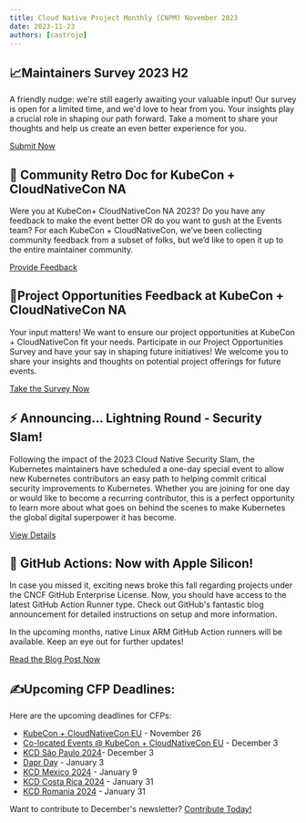 ```yaml
---
title: Cloud Native Project Monthly (CNPM) November 2023
date: 2023-11-23
authors: [castrojo]
---
```


## 📈Maintainers Survey 2023 H2

A friendly nudge: we're still eagerly awaiting your valuable input! Our survey
is open for a limited time, and we'd love to hear from you. Your insights play a
crucial role in shaping our path forward. Take a moment to share your thoughts
and help us create an even better experience for you.

[Submit Now](https://www.surveymonkey.com/r/CNCF-Maintainers-Survey-H2-2023)

## 🎉 Community Retro Doc for KubeCon + CloudNativeCon NA

Were you at KubeCon+ CloudNativeCon NA 2023? Do you have any feedback to make
the event better OR do you want to gush at the Events team? For each KubeCon +
CloudNativeCon, we’ve been collecting community feedback from a subset of folks,
but we’d like to open it up to the entire maintainer community.

[Provide Feedback](https://docs.google.com/document/d/1Bqhwq6-MI18aK6UHdgZiHlIxV232f16G4xWLpRI8TpQ/edit#heading=h.qlbiyi5b6o1m)

## 🚨Project Opportunities Feedback at KubeCon + CloudNativeCon NA

Your input matters! We want to ensure our project opportunities at KubeCon +
CloudNativeCon fit your needs. Participate in our Project Opportunities Survey
and have your say in shaping future initiatives! We welcome you to share your
insights and thoughts on potential project offerings for future events.

[Take the Survey Now](https://community.cncf.io/events/details/cncf-cloud-native-security-slam-presents-2023-security-slam-lightning-round/)

## ⚡ Announcing... Lightning Round - Security Slam!

Following the impact of the 2023 Cloud Native Security Slam, the Kubernetes
maintainers have scheduled a one-day special event to allow new Kubernetes
contributors an easy path to helping commit critical security improvements to
Kubernetes. Whether you are joining for one day or would like to become a
recurring contributor, this is a perfect opportunity to learn more about what
goes on behind the scenes to make Kubernetes the global digital superpower it
has become.

[View Details](https://community.cncf.io/events/details/cncf-cloud-native-security-slam-presents-2023-security-slam-lightning-round/)

## 🍎 GitHub Actions: Now with Apple Silicon!

In case you missed it, exciting news broke this fall regarding projects under
the CNCF GitHub Enterprise License. Now, you should have access to the latest
GitHub Action Runner type. Check out GitHub's fantastic blog announcement for
detailed instructions on setup and more information.

In the upcoming months, native Linux ARM GitHub Action runners will be
available. Keep an eye out for further updates!

[Read the Blog Post Now](https://github.blog/2023-10-02-introducing-the-new-apple-silicon-powered-m1-macos-larger-runner-for-github-actions/)

## ✍️Upcoming CFP Deadlines:

Here are the upcoming deadlines for CFPs:

- [KubeCon + CloudNativeCon EU](https://events.linuxfoundation.org/kubecon-cloudnativecon-europe/program/cfp/?utm_source=hs_email&utm_medium=email&_hsenc=p2ANqtz--UONy4FTThR5RIO9XmatavbW5dvEym02z9q2lycI-qXJDDC3d-knOY2tTDnP4LTN7yqf--#submit-your-talk) -
  November 26
- [Co-located Events @ KubeCon + CloudNativeCon EU](https://sessionize.com/kccnc-eu-co-located-24?utm_source=hs_email&utm_medium=email&_hsenc=p2ANqtz--UONy4FTThR5RIO9XmatavbW5dvEym02z9q2lycI-qXJDDC3d-knOY2tTDnP4LTN7yqf--) -
  December 3
- [KCD São Paulo 2024](https://kcd.smapply.io/prog/sp-brazil-cfp/?utm_source=hs_email&utm_medium=email&_hsenc=p2ANqtz--UONy4FTThR5RIO9XmatavbW5dvEym02z9q2lycI-qXJDDC3d-knOY2tTDnP4LTN7yqf--)-
  December 3
- [Dapr Day](https://sessionize.com/Dapr-Day-2024?utm_source=hs_email&utm_medium=email&_hsenc=p2ANqtz--UONy4FTThR5RIO9XmatavbW5dvEym02z9q2lycI-qXJDDC3d-knOY2tTDnP4LTN7yqf--) -
  January 3
- [KCD Mexico 2024](https://sessionize.com/ccoss-kcdgdl-2024/?utm_source=hs_email&utm_medium=email&_hsenc=p2ANqtz--UONy4FTThR5RIO9XmatavbW5dvEym02z9q2lycI-qXJDDC3d-knOY2tTDnP4LTN7yqf--) -
  January 9
- [KCD Costa Rica 2024](https://sessionize.com/kubernetes-community-day-costa-rica-2024?utm_source=hs_email&utm_medium=email&_hsenc=p2ANqtz--UONy4FTThR5RIO9XmatavbW5dvEym02z9q2lycI-qXJDDC3d-knOY2tTDnP4LTN7yqf--) -
  January 31
- [KCD Romania 2024](https://sessionize.com/kcd-romania-2024?utm_source=hs_email&utm_medium=email&_hsenc=p2ANqtz--UONy4FTThR5RIO9XmatavbW5dvEym02z9q2lycI-qXJDDC3d-knOY2tTDnP4LTN7yqf--) -
  January 31

Want to contribute to December's newsletter?
[Contribute Today!](projects@cncf.io)

